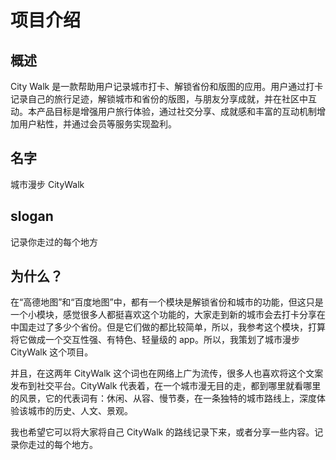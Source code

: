 # 项目介绍

## 概述

City Walk 是一款帮助用户记录城市打卡、解锁省份和版图的应用。用户通过打卡记录自己的旅行足迹，解锁城市和省份的版图，与朋友分享成就，并在社区中互动。本产品目标是增强用户旅行体验，通过社交分享、成就感和丰富的互动机制增加用户粘性，并通过会员等服务实现盈利。

## 名字

城市漫步 CityWalk

## slogan

记录你走过的每个地方

## 为什么？

在“高德地图”和“百度地图”中，都有一个模块是解锁省份和城市的功能，但这只是一个小模块，感觉很多人都挺喜欢这个功能的，大家走到新的城市会去打卡分享在中国走过了多少个省份。但是它们做的都比较简单，所以，我参考这个模块，打算将它做成一个交互性强、有特色、轻量级的 app。所以，我策划了城市漫步 CityWalk 这个项目。

并且，在这两年 CityWalk 这个词也在网络上广为流传，很多人也喜欢将这个文案发布到社交平台。CityWalk 代表着，在一个城市漫无目的走，都到哪里就看哪里的风景，它的代表词有：休闲、从容、慢节奏，在一条独特的城市路线上，深度体验该城市的历史、人文、景观。

我也希望它可以将大家将自己 CityWalk 的路线记录下来，或者分享一些内容。记录你走过的每个地方。
